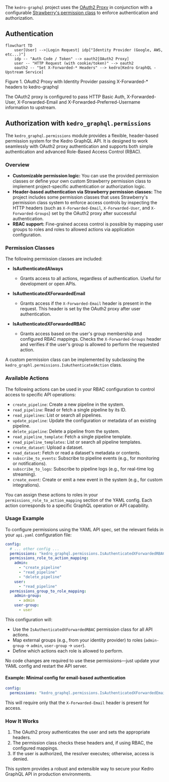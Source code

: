 The `kedro-graphql` project uses the [OAuth2 Proxy](https://oauth2-proxy.github.io/oauth2-proxy/)
in conjunction with a configurable [Strawberry's permission class](https://strawberry.rocks/docs/guides/permissions) to enforce authentication and authorization.

## Authentication

```mermaid
flowchart TD
    user[User] -->|Login Request| idp["Identity Provider (Google, AWS, etc...)"]
    idp -- "Auth Code / Token" --> oauth2[OAuth2 Proxy]
    user -- "HTTP Request (with cookie/token)" --> oauth2
    oauth2 -- "Set X-Forwarded-* Headers" --> kedro[Kedro GraphQL - Upstream Service]
```

Figure 1. OAuth2 Proxy with Identity Provider passing X-Forwarded-* headers to kedro-graphql

The OAuth2 proxy is configured to pass HTTP Basic Auth, X-Forwarded-User, X-Forwarded-Email and X-Forwarded-Preferred-Username information to upstream.


## Authorization with `kedro_graphql.permissions`

The `kedro_graphql.permissions` module provides a flexible, header-based permission system for the Kedro GraphQL API. It is designed to work seamlessly with OAuth2 proxy authentication and supports both simple authentication and advanced Role-Based Access Control (RBAC).

### Overview

- **Customizable permission logic:** You can use the provided permission classes or define your own custom Strawberry permission class to implement project-specific authentication or authorization logic.
- **Header-based authentication via Strawberry permission classes:** The project includes some permission classes that uses Strawberry's permission class system to enforce access controls by inspecting the HTTP headers (such as `X-Forwarded-Email`, `X-Forwarded-User`, and `X-Forwarded-Groups`) set by the OAuth2 proxy after successful authentication.
- **RBAC support:** Fine-grained access control is possible by mapping user groups to roles and roles to allowed actions via application configuration.

### Permission Classes

The following permission classes are included:

- **IsAuthenticatedAlways**
    - Grants access to all actions, regardless of authentication. Useful for development or open APIs.

- **IsAuthenticatedXForwardedEmail**
    - Grants access if the `X-Forwarded-Email` header is present in the request. This header is set by the OAuth2 proxy after user authentication.

- **IsAuthenticatedXForwardedRBAC**
    - Grants access based on the user's group membership and configured RBAC mappings. Checks the `X-Forwarded-Groups` header and verifies if the user's group is allowed to perform the requested action.

A custom permission class can be implemented by subclassing the `kedro_graphl.permissions.IsAuthenticatedAction` class.


### Available Actions

The following actions can be used in your RBAC configuration to control access to specific API operations:

- `create_pipeline`: Create a new pipeline in the system.
- `read_pipeline`: Read or fetch a single pipeline by its ID.
- `read_pipelines`: List or search all pipelines.
- `update_pipeline`: Update the configuration or metadata of an existing pipeline.
- `delete_pipeline`: Delete a pipeline from the system.
- `read_pipeline_template`: Fetch a single pipeline template.
- `read_pipeline_templates`: List or search all pipeline templates.
- `create_dataset`: Upload a dataset.
- `read_dataset`: Fetch or read a dataset's metadata or contents.
- `subscribe_to_events`: Subscribe to pipeline events (e.g., for monitoring or notifications).
- `subscribe_to_logs`: Subscribe to pipeline logs (e.g., for real-time log streaming).
- `create_event`: Create or emit a new event in the system (e.g., for custom integrations).

You can assign these actions to roles in your `permissions_role_to_action_mapping` section of the YAML config. Each action corresponds to a specific GraphQL operation or API capability.

### Usage Example

To configure permissions using the YAML API spec, set the relevant fields in your `api.yaml` configuration file:

```yaml
config:
  # ... other config ...
  permissions: "kedro_graphql.permissions.IsAuthenticatedXForwardedRBAC"
  permissions_role_to_action_mapping:
    admin:
      - "create_pipeline"
      - "read_pipeline"
      - "delete_pipeline"
    user:
      - "read_pipeline"
  permissions_group_to_role_mapping:
    admin-group:
      - admin
    user-group:
      - user
```

This configuration will:
- Use the `IsAuthenticatedXForwardedRBAC` permission class for all API actions.
- Map external groups (e.g., from your identity provider) to roles (`admin-group` → `admin`, `user-group` → `user`).
- Define which actions each role is allowed to perform.

No code changes are required to use these permissions—just update your YAML config and restart the API server.

#### Example: Minimal config for email-based authentication

```yaml
config:
  permissions: "kedro_graphql.permissions.IsAuthenticatedXForwardedEmail"
```

This will require only that the `X-Forwarded-Email` header is present for access.

### How It Works

1. The OAuth2 proxy authenticates the user and sets the appropriate headers.
2. The permission class checks these headers and, if using RBAC, the configured mappings.
3. If the user is authorized, the resolver executes; otherwise, access is denied.

This system provides a robust and extensible way to secure your Kedro GraphQL API in production environments.

